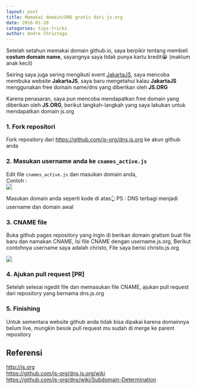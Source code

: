 ```yaml
---
layout: post
title: Memakai domain/DNS gratis dari js.org
date: 2016-01-20
categories: tips-tricks
author: Andre Christoga
---
```

Setelah setahun memakai domain github.io, saya berpikir tentang membeli **costum domain name**, sayangnya saya tidak punya kartu kredit😭 (maklum anak kecil)

Seiring saya juga sering mengikuti event [JakartaJS](http://meetup.com/jakartajs), saya mencoba membuka website **JakartaJS**, saya baru mengetahui kalau **JakartaJS** menggunakan free domain name/dns yang diberikan oleh **JS.ORG**

Karena penasaran, saya pun mencoba mendapatkan free domain yang diberikan oleh **JS.ORG**, berikut langkah-langkah yang saya lakukan untuk mendapatkan domain js.org

### 1. Fork repositori
Fork repository dari https://github.com/js-org/dns.js.org ke akun github anda

### 2. Masukan username anda ke `cnames_active.js`
Edit file `cnames_active.js` dan masukan domain anda, <br>
Contoh : <br>
<img src="{{ site.url }}/img/git-url-2.png">

Masukan domain anda seperti kode di atas👆
PS : DNS terbagi menjadi username dan domain awal

### 3. CNAME file
Buka github pages repository yang ingin di berikan domain gratism buat file baru dan namakan CNAME, Isi file CNAME dengan username.js.org, Berikut contohnya username saya adalah christo, File saya berisi christo.js.org

<img src="{{ site.url }}/img/git-url-3.png">

### 4. Ajukan pull request [PR]
Setelah selesai ngedit file dan memasukan file CNAME, ajukan pull request dari repository yang bernama dns.js.org

### 5. Finishing
Untuk sementara website github anda tidak bisa dipakai karena domainnya belum live, mungkin besok pull request mu sudah di merge ke parent repository


## Referensi
http://js.org <br>
https://github.com/js-org/dns.js.org/wiki <br>
https://github.com/js-org/dns/wiki/Subdomain-Determination



